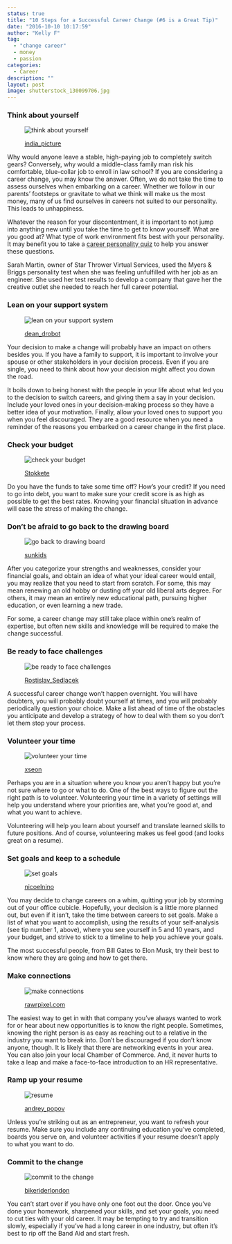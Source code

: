 ```yaml
---
status: true
title: "10 Steps for a Successful Career Change (#6 is a Great Tip)"
date: "2016-10-10 10:17:59"
author: "Kelly F"
tag:
  - "change career"
  - money
  - passion
categories:
  - Career
description: ""
layout: post
image: shutterstock_130099706.jpg
---
```


### Think about yourself

<figure aria-describedby="caption-attachment-4175" class="wp-caption alignnone" id="attachment_4175" style="width: 700px">

![think about yourself](/posts/shutterstock_290217008.jpg)<figcaption class="wp-caption-text" id="caption-attachment-4175">[india_picture](https://www.shutterstock.com/pic-290217008/stock-photo-handsome-male-executive-in-deep-thought-with-newspaper-at-office.html)</figcaption></figure>

Why would anyone leave a stable, high-paying job to completely switch gears? Conversely, why would a middle-class family man risk his comfortable, blue-collar job to enroll in law school? If you are considering a career change, you may know the answer. Often, we do not take the time to assess ourselves when embarking on a career. Whether we follow in our parents’ footsteps or gravitate to what we think will make us the most money, many of us find ourselves in careers not suited to our personality. This leads to unhappiness.

Whatever the reason for your discontentment, it is important to not jump into anything new until you take the time to get to know yourself. What are you good at? What type of work environment fits best with your personality. It may benefit you to take a [career personality quiz](https://www.careershifters.org/expert-advice/how-to-match-your-personality-to-your-career/) to help you answer these questions.

Sarah Martin, owner of Star Thrower Virtual Services, used the Myers &amp; Briggs personality test when she was feeling unfulfilled with her job as an engineer. She used her test results to develop a company that gave her the creative outlet she needed to reach her full career potential.

### Lean on your support system

<figure aria-describedby="caption-attachment-4176" class="wp-caption alignnone" id="attachment_4176" style="width: 700px">

![lean on your support system](/posts/shutterstock_437022181.jpg)<figcaption class="wp-caption-text" id="caption-attachment-4176">[dean_drobot](https://www.shutterstock.com/pic-437022181/stock-photo-multiethnic-group-of-smiling-young-business-people-standing-and-talking-in-conference-room.html)</figcaption></figure>

Your decision to make a change will probably have an impact on others besides you. If you have a family to support, it is important to involve your spouse or other stakeholders in your decision process. Even if you are single, you need to think about how your decision might affect you down the road.

It boils down to being honest with the people in your life about what led you to the decision to switch careers, and giving them a say in your decision. Include your loved ones in your decision-making process so they have a better idea of your motivation. Finally, allow your loved ones to support you when you feel discouraged. They are a good resource when you need a reminder of the reasons you embarked on a career change in the first place.

### Check your budget

<figure aria-describedby="caption-attachment-4177" class="wp-caption alignnone" id="attachment_4177" style="width: 700px">

![check your budget](/posts/shutterstock_290693624.jpg)<figcaption class="wp-caption-text" id="caption-attachment-4177">[Stokkete](https://www.shutterstock.com/pic-290693624/stock-photo-business-professionals-working-together-at-office-desk-hands-close-up-pointing-out-financial-data-on-a-report-teamwork-concept.html)</figcaption></figure>

Do you have the funds to take some time off? How’s your credit? If you need to go into debt, you want to make sure your credit score is as high as possible to get the best rates. Knowing your financial situation in advance will ease the stress of making the change.

### Don’t be afraid to go back to the drawing board

<figure aria-describedby="caption-attachment-4178" class="wp-caption alignnone" id="attachment_4178" style="width: 700px">

![go back to drawing board](/posts/shutterstock_246951712.jpg)<figcaption class="wp-caption-text" id="caption-attachment-4178">[sunkids](https://www.shutterstock.com/pic-246951712/stock-photo-woman-creating-gift-at-home-with-paper-and-gouache.html)</figcaption></figure>

After you categorize your strengths and weaknesses, consider your financial goals, and obtain an idea of what your ideal career would entail, you may realize that you need to start from scratch. For some, this may mean renewing an old hobby or dusting off your old liberal arts degree. For others, it may mean an entirely new educational path, pursuing higher education, or even learning a new trade.

For some, a career change may still take place within one’s realm of expertise, but often new skills and knowledge will be required to make the change successful.

### Be ready to face challenges

<figure aria-describedby="caption-attachment-4179" class="wp-caption alignnone" id="attachment_4179" style="width: 700px">

![be ready to face challenges](/posts/shutterstock_271483541.jpg)<figcaption class="wp-caption-text" id="caption-attachment-4179">[Rostislav_Sedlacek](https://www.shutterstock.com/pic-271483541/stock-photo-young-tired-businessman-rubbing-his-eye.html)</figcaption></figure>

A successful career change won’t happen overnight. You will have doubters, you will probably doubt yourself at times, and you will probably periodically question your choice. Make a list ahead of time of the obstacles you anticipate and develop a strategy of how to deal with them so you don’t let them stop your process.

### Volunteer your time

<figure aria-describedby="caption-attachment-4180" class="wp-caption alignnone" id="attachment_4180" style="width: 700px">

![volunteer your time](/posts/shutterstock_437022181-1.jpg)<figcaption class="wp-caption-text" id="caption-attachment-4180">[xseon](https://www.shutterstock.com/pic-245456581/stock-photo-a-volunteer-taking-care-of-a-two-months-old-one-eyed-sick-kitten-in-a-cat-refugee.html)</figcaption></figure>

Perhaps you are in a situation where you know you aren’t happy but you’re not sure where to go or what to do. One of the best ways to figure out the right path is to volunteer. Volunteering your time in a variety of settings will help you understand where your priorities are, what you’re good at, and what you want to achieve.

Volunteering will help you learn about yourself and translate learned skills to future positions. And of course, volunteering makes us feel good (and looks great on a resume).

### Set goals and keep to a schedule

<figure aria-describedby="caption-attachment-4184" class="wp-caption alignnone" id="attachment_4184" style="width: 700px">

![set goals](/posts/shutterstock_364784693.jpg)<figcaption class="wp-caption-text" id="caption-attachment-4184">[nicoelnino](https://www.shutterstock.com/pic-364784693/stock-photo-coach-teaching-about-the-way-of-setting-goals-concept-about-objectives-and-success.html)</figcaption></figure>

You may decide to change careers on a whim, quitting your job by storming out of your office cubicle. Hopefully, your decision is a little more planned out, but even if it isn’t, take the time between careers to set goals. Make a list of what you want to accomplish, using the results of your self-analysis (see tip number 1, above), where you see yourself in 5 and 10 years, and your budget, and strive to stick to a timeline to help you achieve your goals.

The most successful people, from Bill Gates to Elon Musk, try their best to know where they are going and how to get there.

### Make connections

<figure aria-describedby="caption-attachment-4182" class="wp-caption alignnone" id="attachment_4182" style="width: 700px">

![make connections](/posts/shutterstock_243503950.jpg)<figcaption class="wp-caption-text" id="caption-attachment-4182">[rawrpixel.com](https://www.shutterstock.com/pic-243503950/stock-photo-group-of-business-people-meeting.html)</figcaption></figure>

The easiest way to get in with that company you’ve always wanted to work for or hear about new opportunities is to know the right people. Sometimes, knowing the right person is as easy as reaching out to a relative in the industry you want to break into. Don’t be discouraged if you don’t know anyone, though. It is likely that there are networking events in your area. You can also join your local Chamber of Commerce. And, it never hurts to take a leap and make a face-to-face introduction to an HR representative.

### Ramp up your resume

<figure aria-describedby="caption-attachment-4076" class="wp-caption alignnone" id="attachment_4076" style="width: 700px">

![resume](/posts/shutterstock_217401814.jpg)<figcaption class="wp-caption-text" id="caption-attachment-4076">[andrey_popov](https://www.shutterstock.com/pic-217401814/stock-photo-cropped-image-of-businessman-analyzing-resume-at-desk-in-office.html)</figcaption></figure>

Unless you’re striking out as an entrepreneur, you want to refresh your resume. Make sure you include any continuing education you’ve completed, boards you serve on, and volunteer activities if your resume doesn’t apply to what you want to do.

### Commit to the change

<figure aria-describedby="caption-attachment-4183" class="wp-caption alignnone" id="attachment_4183" style="width: 700px">

![commit to the change](/posts/shutterstock_286605134.jpg)<figcaption class="wp-caption-text" id="caption-attachment-4183">[bikeriderlondon](https://www.shutterstock.com/pic-286605134/stock-photo-young-businesswoman-on-call-with-colleagues-in-background-at-office-corridor.html)</figcaption></figure>

You can’t start over if you have only one foot out the door. Once you’ve done your homework, sharpened your skills, and set your goals, you need to cut ties with your old career. It may be tempting to try and transition slowly, especially if you’ve had a long career in one industry, but often it’s best to rip off the Band Aid and start fresh.
